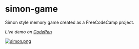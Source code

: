 # simon-game

Simon style memory game created as a FreeCodeCamp project.

*Live demo on [CodePen](http://codepen.io/lvb_111/full/xEKrEV/)* 

[![simon.png](https://s14.postimg.org/u8zn107xd/simon.png)](https://postimg.org/image/8zc0q5rml/)
